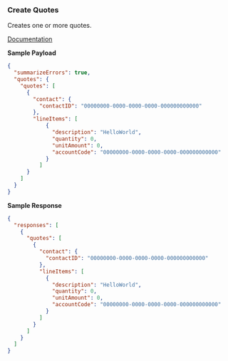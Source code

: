 ### Create Quotes

Creates one or more quotes.

[Documentation](https://xeroapi.github.io/xero-node/accounting/index.html#api-Accounting-createQuotes)

**Sample Payload**
```json
{
  "summarizeErrors": true,
  "quotes": {
    "quotes": [
      {
        "contact": {
          "contactID": "00000000-0000-0000-0000-000000000000"
        },
        "lineItems": [
            {
              "description": "HelloWorld",
              "quantity": 0,
              "unitAmount": 0,
              "accountCode": "00000000-0000-0000-0000-000000000000"
            }
          ]
      }
    ]
  }
}
```

**Sample Response**
```json
{
  "responses": [
    {
      "quotes": [
        {
          "contact": {
            "contactID": "00000000-0000-0000-0000-000000000000"
          },
          "lineItems": [
            {
              "description": "HelloWorld",
              "quantity": 0,
              "unitAmount": 0,
              "accountCode": "00000000-0000-0000-0000-000000000000"
            }
          ]
        }
      ]
    }
  ]
}
```

